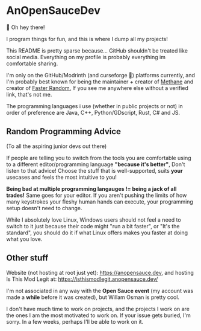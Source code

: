 # AnOpenSauceDev
👋 Oh hey there!

I program things for fun, and this is where I dump all my projects! <br>

This README is pretty sparse because... GitHub shouldn't be treated like social media. Everything on my profile is probably everything im comfortable sharing.

I'm only on the GitHub/Modrinth (and curseforge 🤢) platforms currently, and I'm probably best known for being the maintainer + creator of [Methane](https://modrinth.com/mod/methane) and creator of [Faster Random.](https://modrinth.com/mod/faster-random) If you see me anywhere else without a verified link, that's not me.

The programming languages i use (whether in public projects or not) in order of preference are Java, C++, Python/GDscript, Rust, C# and JS.

## Random Programming Advice
(To all the aspiring junior devs out there)

If people are telling you to switch from the tools you are comfortable using to a different editor/programming language **"because it's better"**, Don't listen to that advice! Choose the stuff that is well-supported, suits **your** usecases and feels the most intuitive to you!


**Being bad at multiple programming langauges != being a jack of all trades!** Same goes for your editor. If you aren't pushing the limits of how many keystrokes your fleshy human hands can execute, your programming setup doesn't need to change. 

While I absolutely love Linux, Windows users should not feel a need to switch to it just because their code might "run a bit faster", or "It's the standard", you should do it if what Linux offers makes you faster at doing what you love.


## Other stuff

Website (not hosting at root just yet): https://anopensauce.dev, and hosting Is This Mod Legit at: https://isthismodlegit.anopensauce.dev/

I'm not associated in any way with the **Open Sauce event** (my account was made a **while** before it was created), but Willam Osman is pretty cool.

I don't have much time to work on projects, and the projects I work on are the ones I am the most motivated to work on. If your issue gets buried, I'm sorry. In a few weeks, perhaps I'll be able to work on it.
